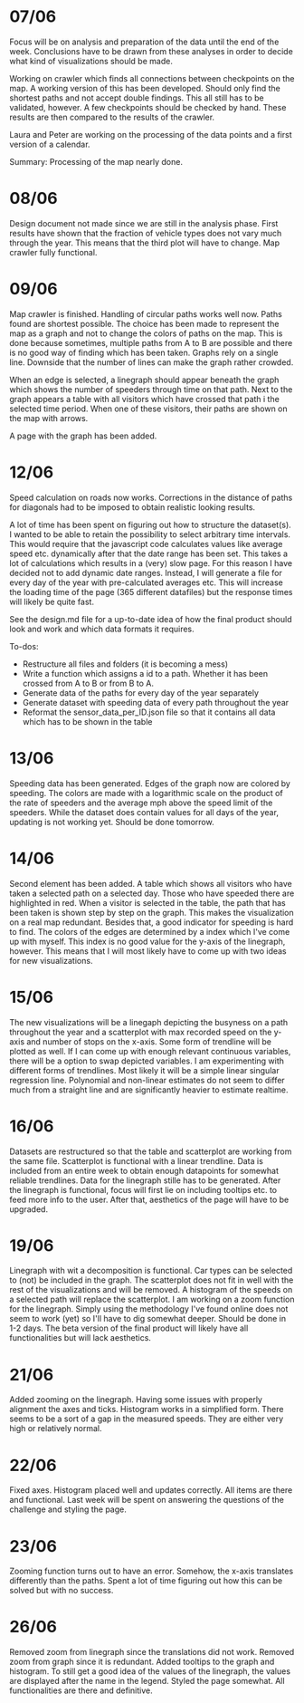 # 07/06
Focus will be on analysis and preparation of the data until the end of the week.
Conclusions have to be drawn from these analyses in order to decide what kind of visualizations should be made.

Working on crawler which finds all connections between checkpoints on the map.
A working version of this has been developed.
Should only find the shortest paths and not accept double findings.
This all still has to be validated, however. A few checkpoints should be checked by hand.
These results are then compared to the results of the crawler.

Laura and Peter are working on the processing of the data points and a first version of a calendar.

Summary: Processing of the map nearly done.

# 08/06
Design document not made since we are still in the analysis phase. First results have shown that the fraction of vehicle types does not vary much through the year.
This means that the third plot will have to change.
Map crawler fully functional.

# 09/06
Map crawler is finished. Handling of circular paths works well now. Paths found are shortest possible.
The choice has been made to represent the map as a graph and not to change the colors of paths on the map.
This is done because sometimes, multiple paths from A to B are possible and there is no good way of finding which has been taken.
Graphs rely on a single line. Downside that the number of lines can make the graph rather crowded.

When an edge is selected, a linegraph should appear beneath the graph which shows the number of speeders through time on that path.
Next to the graph appears a table with all visitors which have crossed that path i the selected time period.
When one of these visitors, their paths are shown on the map with arrows.

A page with the graph has been added.

# 12/06
Speed calculation on roads now works. Corrections in the distance of paths for diagonals had to be imposed to obtain realistic looking results.

A lot of time has been spent on figuring out how to structure the dataset(s). I wanted to be able to retain the possibility to select arbitrary time intervals. This would require that the javascript code calculates values like average speed etc. dynamically after that the date range has been set. This takes a lot of calculations which results in a (very) slow page.
For this reason I have decided not to add dynamic date ranges. Instead, I will generate a file for every day of the year with pre-calculated averages etc.
This will increase the loading time of the page (365 different datafiles) but the response times will likely be quite fast.

See the design.md file for a up-to-date idea of how the final product should look and work and which data formats it requires.

To-dos:
- Restructure all files and folders (it is becoming a mess)
- Write a function which assigns a id to a path. Whether it has been crossed from A to B or from B to A.
- Generate data of the paths for every day of the year separately
- Generate dataset with speeding data of every path throughout the year
- Reformat the sensor_data_per_ID.json file so that it contains all data which has to be shown in the table

# 13/06
Speeding data has been generated. Edges of the graph now are colored by speeding. The colors are made with a logarithmic scale on the product of the rate of speeders and the average mph above the speed limit of the speeders. While the dataset does contain values for all days of the year, updating is not working yet. Should be done tomorrow.

# 14/06
Second element has been added. A table which shows all visitors who have taken a selected path on a selected day. Those who have speeded there are highlighted in red.
When a visitor is selected in the table, the path that has been taken is shown step by step on the graph. This makes the visualization on a real map redundant. Besides that, a good indicator for speeding is hard to find. The colors of the edges are determined by a index which I've come up with myself. This index is no good value for the y-axis of the linegraph, however.
This means that I will most likely have to come up with two ideas for new visualizations.

# 15/06
The new visualizations will be a linegaph depicting the busyness on a path throughout the year and a scatterplot with max recorded speed on the y-axis and number of stops on the x-axis. Some form of trendline will be plotted as well. If I can come up with enough relevant continuous variables, there will be a option to swap depicted variables. I am experimenting with different forms of trendlines. Most likely it will be a simple linear singular regression line. Polynomial and non-linear estimates do not seem to differ much from a straight line and are significantly heavier to estimate realtime.

# 16/06
Datasets are restructured so that the table and scatterplot are working from the same file. Scatterplot is functional with a linear trendline. Data is included from an entire week to obtain enough datapoints for somewhat reliable trendlines.
Data for the linegraph stille has to be generated. After the linegraph is functional, focus will first lie on including tooltips etc. to feed more info to the user. After that, aesthetics of the page will have to be upgraded.

# 19/06
Linegraph with wit a decomposition is functional. Car types can be selected to (not) be included in the graph. The scatterplot does not fit in well with the rest of the visualizations and will be removed. A histogram of the speeds on a selected path will replace the scatterplot.
I am working on a zoom function for the linegraph. Simply using the methodology I've found online does not seem to work (yet) so I'll have to dig somewhat deeper. Should be done in 1-2 days.
The beta version of the final product will likely have all functionalities but will lack aesthetics.

# 21/06
Added zooming on the linegraph. Having some issues with properly alignment the axes and ticks.
Histogram works in a simplified form. There seems to be a sort of a gap in the measured speeds. They are either very high or relatively normal.

# 22/06
Fixed axes. Histogram placed well and updates correctly. All items are there and functional. Last week will be spent on answering the questions of the challenge and styling the page.

# 23/06
Zooming function turns out to have an error. Somehow, the x-axis translates differently than the paths. Spent a lot of time figuring out how this can be solved but with no success.

# 26/06
Removed zoom from linegraph since the translations did not work. Removed zoom from graph since it is redundant.
Added tooltips to the graph and histogram.
To still get a good idea of the values of the linegraph, the values are displayed after the name in the legend.
Styled the page somewhat. All functionalities are there and definitive.
